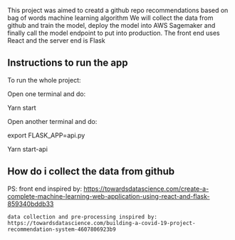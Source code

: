 This project was aimed to creatd a github repo recommendations based on bag of words machine learning algorithm
We will collect the data from github and train the model, deploy the model into AWS Sagemaker and finally call the 
model endpoint to put into production. The front end uses React and the server end is Flask

## Instructions to run the app

To run the whole project:

Open one terminal and do:

Yarn start

Open another terminal and do:

export FLASK_APP=api.py

Yarn start-api

## How do i collect the data from github



PS: front end inspired by: https://towardsdatascience.com/create-a-complete-machine-learning-web-application-using-react-and-flask-859340bddb33
    
    data collection and pre-processing inspired by: https://towardsdatascience.com/building-a-covid-19-project-recommendation-system-4607806923b9
